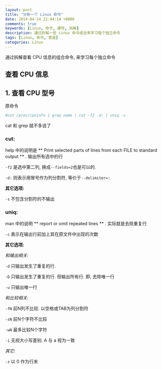 ```yaml
---
layout: post
title: "分析一个 Linux 命令"
date: 2014-04-14 22:44:14 +0800
comments: true
keywords: [Linux, 命令, 硬件, 拆解] 
description: 通过折解一些 Linux 命令组合来学习每个独立命令
tags: [Linux, 命令, 管道]
categories: Linux
---
```


通过拆解查看 CPU 信息的组合命令, 来学习每个独立命令
<!--more-->

 查看 CPU 信息
-----------
## 1. 查看 CPU 型号
原命令
```bash
#cat /proc/cpuinfo | grep name | cut -f2 -d: | uniq -c
```
cat 和 grep 就不多说了
### cut:
help 中的说明是 ** Print selected parts of lines from each FILE to standard
output ** .  输出所有选中的行

`-f2` 是选中第二列, 换成`--fields=2`也是可以的.

`-d:` 则表示用冒号作为列分割符, 等价于`--delimiter=:`

**其它选项:**

`-s` 不包含分割符的不输出

### uniq:
man 中的说明 ** report or omit repeated lines ** . 实际就是去除重复行

`-c` 表示在输出行前加上其在原文件中出现的次数

**其它选项:**

*和输出相关:*

`-d` 只输出发生了重复的行.

`-D` 只输出发生了重复的行. 但输出所有行. 即, 去除唯一行

`-u` 只输出唯一行

*和比较相关:*

`-fN` 前N列不比较. 以空格或TAB为列分割符

`-sN` 前N个字符不比较

`-wN` 最多比较N个字符

`-i` 无视大小写差别. A 与 a 视为一致

*其它:*

`-z` 以 0 作为行末

